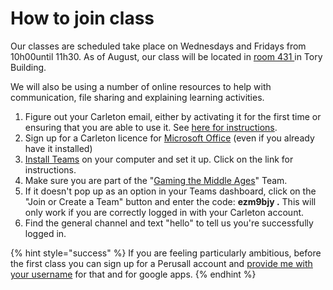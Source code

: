 # How to join class

Our classes are scheduled take place on Wednesdays and Fridays from 10h00until 11h30. As of August, our class will be located in [room 431 ](https://carleton.ca/tls/rooms/tory-building-431/)in Tory Building.

We will also be using a number of online resources to help with communication, file sharing and explaining learning activities.&#x20;

1. Figure out your Carleton email, either by activating it for the first time or ensuring that you are able to use it. See [here for instructions](https://carleton.ca/its/all-services/email/carleton-student-email/).&#x20;
2. Sign up for a Carleton licence for [Microsoft Office](course-info/digital-tools/office.md) (even if you already have it installed)
3. [Install Teams](course-info/digital-tools/teams.md) on your computer and set it up. Click on the link for instructions.
4. Make sure you are part of the "[Gaming the Middle Ages](https://teams.microsoft.com/l/team/19%3aNNNpE7JePEjNyqxeXhNKWT\_XtEwA1EOei1z6Xj4ECoQ1%40thread.tacv2/conversations?groupId=6e3e34d5-9bd9-4989-8fa8-6347146e4eb8\&tenantId=6ad91895-de06-485e-bc51-fce126cc8530)" Team.&#x20;
5. If it doesn't pop up as an option in your Teams dashboard, click on the "Join or Create a Team" button and enter the code: **ezm9bjy .** This will only work if you are correctly logged in with your Carleton account.&#x20;
6. Find the general channel and text "hello" to tell us you're successfully logged in.&#x20;

{% hint style="success" %}
If you are feeling particularly ambitious, before the first class you can sign up for a Perusall account and [provide me with your username](https://docs.google.com/spreadsheets/d/1o4OynJBMgJcuCVMLgcVruZjEQEMUv7NFOFz-K9f3jYA/edit?usp=sharing) for that and for google apps.&#x20;
{% endhint %}

